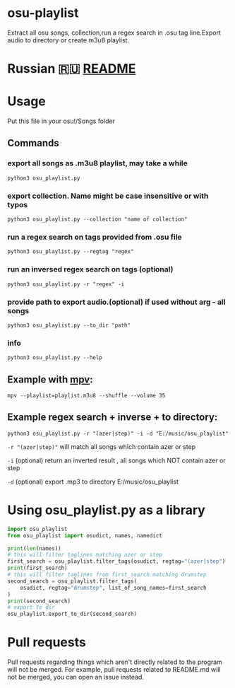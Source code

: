 # osu-playlist
Extract all osu songs, collection,run a regex search in .osu tag line.Export audio to directory or create m3u8 playlist.
# Russian 🇷🇺 [README](ReadmeRU.md)
# Usage 
Put this file in your osu!/Songs folder
## Commands
### export all songs as .m3u8 playlist, may take a while
  `python3 osu_playlist.py`
### export collection. Name might be case insensitive or with typos 
 `python3 osu_playlist.py --collection "name of collection"` 
### run a regex search on tags provided from .osu file 
`python3 osu_playlist.py --regtag "regex"`
### run an inversed regex search on tags (optional)
  `python3 osu_playlist.py -r "regex" -i ` 
###  provide path to export audio.(optional) if used without arg - all songs
  `python3 osu_playlist.py --to_dir "path"`
### info
 `python3 osu_playlist.py --help` 

## Example  with [mpv](https://mpv.io/):
  `mpv --playlist=playlist.m3u8 --shuffle --volume 35` 
## Example regex search + inverse + to directory:
 `python3 osu_playlist.py -r "(azer|step)" -i -d "E:/music/osu_playlist"`

`-r "(azer|step)"` will match all songs which contain azer or step

`-i` (optional) return an inverted result , all songs which NOT contain azer or step

`-d` (optional) export .mp3 to directory E:/music/osu_playlist

# Using osu_playlist.py as a library
```python
import osu_playlist
from osu_playlist import osudict, names, namedict

print(len(names))
# this will filter taglines matching azer or step 
first_search = osu_playlist.filter_tags(osudict, regtag="(azer|step") 
print(first_search)
# this will filter taglines from first_search matching drumstep 
second_search = osu_playlist.filter_tags(
    osudict, regtag="drumstep", list_of_song_names=first_search
)
print(second_search)
# export to dir
osu_playlist.export_to_dir(second_search)
```

# Pull requests
Pull requests regarding things which aren't directly related to the program will not be merged.
For example, pull requests related to README.md will not be merged, you can open an issue instead.